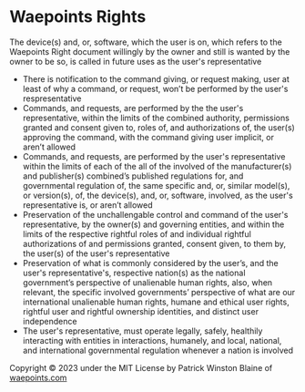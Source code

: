# Waepoints Rights

The device(s) and, or, software, which the user is on, which refers to the Waepoints Right document willingly by the owner and still is wanted by the owner to be so, is called in future uses as the user's representative

+ There is notification to the command giving, or request making, user at least of why a command, or request, won’t be performed by the user's respresentative
+ Commands, and requests, are performed by the the user's representative, within the limits of the combined authority, permissions granted and consent given to, roles of, and authorizations of, the user(s) approving the command, with the command giving user implicit, or aren’t allowed
+ Commands, and requests, are performed by the user's representative within the limits of each of the all of the involved of the manufacturer(s) and publisher(s) combined’s published regulations for, and governmental regulation of, the same specific and, or, similar model(s), or version(s), of, the device(s), and, or, software, involved, as the user's representative is, or aren’t allowed
+ Preservation of the unchallengable control and command of the user's representative, by the owner(s) and governing entities, and within the limits of the respective rightful roles of and individual rightful authorizations of and permissions granted, consent given, to them by, the user(s) of the user's representative
+ Preservation of what is commonly considered by the user’s, and the user's representative's, respective nation(s) as the national government’s perspective of unalienable human rights, also, when relevant, the specific involved governments’ perspective of what are our international unalienable human rights, humane and ethical user rights, rightful user and rightful ownership identities, and distinct user independence
+ The user's representative, must operate legally, safely, healthily interacting with entities in interactions, humanely, and local, national, and international governmental regulation whenever a nation is involved

Copyright ©️ 2023 under the MIT License by Patrick Winston Blaine of [waepoints.com](https://www.waepoints.com)
